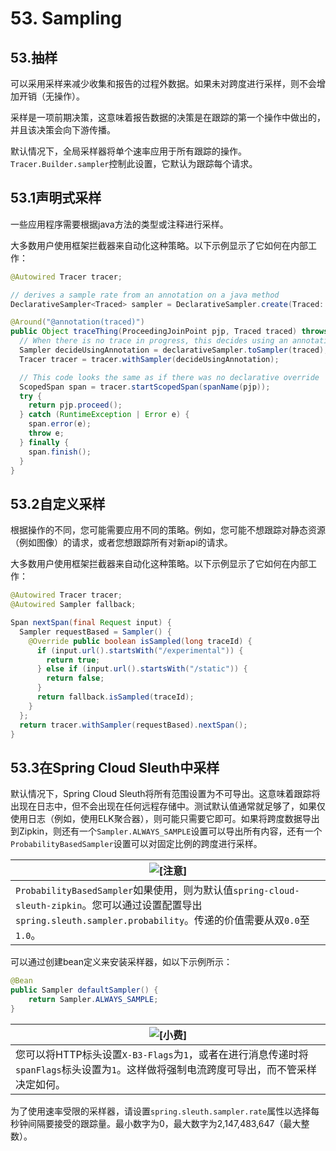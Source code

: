 # 53. Sampling

## 53.抽样

可以采用采样来减少收集和报告的过程外数据。如果未对跨度进行采样，则不会增加开销（无操作）。

采样是一项前期决策，这意味着报告数据的决策是在跟踪的第一个操作中做出的，并且该决策会向下游传播。

默认情况下，全局采样器将单个速率应用于所有跟踪的操作。 `Tracer.Builder.sampler`控制此设置，它默认为跟踪每个请求。

## 53.1声明式采样

一些应用程序需要根据java方法的类型或注释进行采样。

大多数用户使用框架拦截器来自动化这种策略。以下示例显示了它如何在内部工作：

```java
@Autowired Tracer tracer;

// derives a sample rate from an annotation on a java method
DeclarativeSampler<Traced> sampler = DeclarativeSampler.create(Traced::sampleRate);

@Around("@annotation(traced)")
public Object traceThing(ProceedingJoinPoint pjp, Traced traced) throws Throwable {
  // When there is no trace in progress, this decides using an annotation
  Sampler decideUsingAnnotation = declarativeSampler.toSampler(traced);
  Tracer tracer = tracer.withSampler(decideUsingAnnotation);

  // This code looks the same as if there was no declarative override
  ScopedSpan span = tracer.startScopedSpan(spanName(pjp));
  try {
    return pjp.proceed();
  } catch (RuntimeException | Error e) {
    span.error(e);
    throw e;
  } finally {
    span.finish();
  }
}
```

## 53.2自定义采样

根据操作的不同，您可能需要应用不同的策略。例如，您可能不想跟踪对静态资源（例如图像）的请求，或者您想跟踪所有对新api的请求。

大多数用户使用框架拦截器来自动化这种策略。以下示例显示了它如何在内部工作：

```java
@Autowired Tracer tracer;
@Autowired Sampler fallback;

Span nextSpan(final Request input) {
  Sampler requestBased = Sampler() {
    @Override public boolean isSampled(long traceId) {
      if (input.url().startsWith("/experimental")) {
        return true;
      } else if (input.url().startsWith("/static")) {
        return false;
      }
      return fallback.isSampled(traceId);
    }
  };
  return tracer.withSampler(requestBased).nextSpan();
}
```

## 53.3在Spring Cloud Sleuth中采样

默认情况下，Spring Cloud Sleuth将所有范围设置为不可导出。这意味着跟踪将出现在日志中，但不会出现在任何远程存储中。测试默认值通常就足够了，如果仅使用日志（例如，使用ELK聚合器），则可能只需要它即可。如果将跨度数据导出到Zipkin，则还有一个`Sampler.ALWAYS_SAMPLE`设置可以导出所有内容，还有一个`ProbabilityBasedSampler`设置可以对固定比例的跨度进行采样。

| ![[注意]](https://cloud.spring.io/spring-cloud-static/Greenwich.SR3/multi/images/note.png) |
| ------------------------------------------------------------ |
| `ProbabilityBasedSampler`如果使用，则为默认值`spring-cloud-sleuth-zipkin`。您可以通过设置配置导出`spring.sleuth.sampler.probability`。传递的价值需要从双`0.0`至`1.0`。 |

可以通过创建bean定义来安装采样器，如以下示例所示：

```java
@Bean
public Sampler defaultSampler() {
	return Sampler.ALWAYS_SAMPLE;
}
```

| ![[小费]](https://cloud.spring.io/spring-cloud-static/Greenwich.SR3/multi/images/tip.png) |
| ------------------------------------------------------------ |
| 您可以将HTTP标头设置`X-B3-Flags`为`1`，或者在进行消息传递时将`spanFlags`标头设置为`1`。这样做将强制电流跨度可导出，而不管采样决定如何。 |

为了使用速率受限的采样器，请设置`spring.sleuth.sampler.rate`属性以选择每秒钟间隔要接受的跟踪量。最小数字为0，最大数字为2,147,483,647（最大整数）。